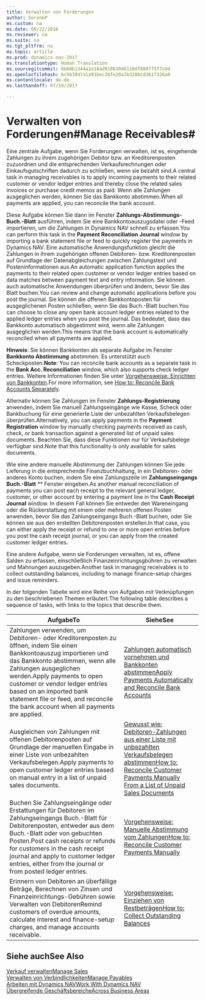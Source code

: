 ```yaml
---
title: Verwalten von Forderungen
author: SorenGP
ms.custom: na
ms.date: 09/22/2016
ms.reviewer: na
ms.suite: na
ms.tgt_pltfrm: na
ms.topic: article
ms.prod: dynamics-nav-2017
ms.translationtype: Human Translation
ms.sourcegitcommit: 6b60b1344a1e18ad91863046110df880f75f7c04
ms.openlocfilehash: 6c943897a1a91bec26fe20a7b320bcd3617326a0
ms.contentlocale: de-de
ms.lasthandoff: 07/19/2017

---
```


# <a name="manage-receivables"></a><span data-ttu-id="fe583-102">Verwalten von Forderungen#</span><span class="sxs-lookup"><span data-stu-id="fe583-102">Manage Receivables#</span></span>
<span data-ttu-id="fe583-103">Eine zentrale Aufgabe, wenn Sie Forderungen verwalten, ist es, eingehende Zahlungen zu ihrem zugehörigen Debitor bzw. an Kreditorenposten zuzuordnen und die entsprechenden Verkaufsrechnungen oder Einkaufsgutschriften dadurch zu schließen, wenn sie bezahlt sind.</span><span class="sxs-lookup"><span data-stu-id="fe583-103">A central task in managing receivables is to apply incoming payments to their related customer or vendor ledger entries and thereby close the related sales invoices or purchase credit memos as paid.</span></span> <span data-ttu-id="fe583-104">Wenn alle Zahlungen ausgeglichen werden, können Sie das Bankkonto abstimmen.</span><span class="sxs-lookup"><span data-stu-id="fe583-104">When all payments are applied, you can reconcile the bank account.</span></span>  

<span data-ttu-id="fe583-105">Diese Aufgabe können Sie dann im Fenster **Zahlungs-Abstimmungs-Buch.-Blatt** ausführen, indem Sie eine Bankkontoauszugsdatei oder -Feed importieren, um die Zahlungen in Dynamics NAV schnell zu erfassen.</span><span class="sxs-lookup"><span data-stu-id="fe583-105">You can perform this task in the **Payment Reconciliation Journal** window by importing a bank statement file or feed to quickly register the payments in Dynamics NAV.</span></span> <span data-ttu-id="fe583-106">Eine automatische Anwendungsfunktion gleicht die Zahlungen in ihrem zugehörigen offenen Debitoren- bzw. Kreditorenposten auf Grundlage der Datenabgleichungen zwischen Zahlungstext und Posteninformationen aus.</span><span class="sxs-lookup"><span data-stu-id="fe583-106">An automatic application function applies the payments to their related open customer or vendor ledger entries based on data matches between payment text and entry information.</span></span> <span data-ttu-id="fe583-107">Sie können auch automatische Anwendungen überprüfen und ändern, bevor Sie das Blatt buchen.</span><span class="sxs-lookup"><span data-stu-id="fe583-107">You can review and change automatic applications before you post the journal.</span></span> <span data-ttu-id="fe583-108">Sie können die offenen Bankkontoposten für ausgeglichenen Posten schließen, wenn Sie das Buch.-Blatt buchen.</span><span class="sxs-lookup"><span data-stu-id="fe583-108">You can choose to close any open bank account ledger entries related to the applied ledger entries when you post the journal.</span></span> <span data-ttu-id="fe583-109">Das bedeutet, dass das Bankkonto automatisch abgestimmt wird, wenn alle Zahlungen ausgeglichen werden.</span><span class="sxs-lookup"><span data-stu-id="fe583-109">This means that the bank account is automatically reconciled when all payments are applied.</span></span>

<span data-ttu-id="fe583-110">**Hinweis**: Sie können Bankkonten als separate Aufgabe im Fenster **Bankkonto Abstimmung** abstimmen. Es unterstützt auch Scheckposten.</span><span class="sxs-lookup"><span data-stu-id="fe583-110">**Note**: You can reconcile bank accounts as a separate task in the **Bank Acc. Reconciliation** window, which also supports check ledger entries.</span></span> <span data-ttu-id="fe583-111">Weitere Informationen finden Sie unter [Vorgehensweise: Einrichten von Bankkonten](bank-how-reconcile-bank-accounts-separately.md).</span><span class="sxs-lookup"><span data-stu-id="fe583-111">For more information, see [How to: Reconcile Bank Accounts Separately](bank-how-reconcile-bank-accounts-separately.md).</span></span>

<span data-ttu-id="fe583-112">Alternativ können Sie Zahlungen im Fenster **Zahlungs-Registrierung** anwenden, indem Sie manuell Zahlungseingänge wie Kasse, Scheck oder Bankbuchung für eine generierte Liste der unbezahlten Verkaufsbelegen überprüfen.</span><span class="sxs-lookup"><span data-stu-id="fe583-112">Alternatively, you can apply payments in the **Payment Registration** window by manually checking payments received as cash, check, or bank transaction against a generated list of unpaid sales documents.</span></span> <span data-ttu-id="fe583-113">Beachten Sie, dass diese Funktionen nur für Verkaufsbelege verfügbar sind.</span><span class="sxs-lookup"><span data-stu-id="fe583-113">Note that this functionality is only available for sales documents.</span></span>

<span data-ttu-id="fe583-114">Wie eine andere manuelle Abstimmung der Zahlungen können Sie jede Lieferung in die entsprechende Finanzbuchhaltung, in ein Debitoren- oder anderes Konto buchen, indem Sie eine Zahlungszeile im **Zahlungseingangs Buch.-Blatt** ** Fenster eingeben.</span><span class="sxs-lookup"><span data-stu-id="fe583-114">As another manual reconciliation of payments you can post each receipt to the relevant general ledger, customer, or other account by entering a payment line in the **Cash Receipt Journal** window.</span></span> <span data-ttu-id="fe583-115">In diesem Fall können Sie entweder den Wareneingang oder die Rückerstattung mit einem oder mehreren offenen Posten anwenden, bevor Sie das Zahlungseingangs Buch.-Blatt buchen, oder Sie können sie aus den erstellten Debitorenposten erstellen.</span><span class="sxs-lookup"><span data-stu-id="fe583-115">In that case, you can either apply the receipt or refund to one or more open entries before you post the cash receipt journal, or you can apply from the created customer ledger entries.</span></span>

<span data-ttu-id="fe583-116">Eine andere Aufgabe, wenn sie Forderungen verwalten, ist es, offene Salden zu erfassen, einschließlich Finanzeinrichtungsgbühren zu verwalten und Mahnungen auszugeben.</span><span class="sxs-lookup"><span data-stu-id="fe583-116">Another task in managing receivables is to collect outstanding balances, including to manage finance-setup charges and issue reminders.</span></span>

<span data-ttu-id="fe583-117">In der folgenden Tabelle wird eine Reihe von Aufgaben mit Verknüpfungen zu den beschriebenen Themen erläutert.</span><span class="sxs-lookup"><span data-stu-id="fe583-117">The following table describes a sequence of tasks, with links to the topics that describe them.</span></span>

|<span data-ttu-id="fe583-118">Aufgabe</span><span class="sxs-lookup"><span data-stu-id="fe583-118">To</span></span> |<span data-ttu-id="fe583-119">Siehe</span><span class="sxs-lookup"><span data-stu-id="fe583-119">See</span></span> |
|---|----|
|<span data-ttu-id="fe583-120">Zahlungen verwenden, um Debitoren- oder Kreditorenposten zu öffnen, indem Sie einen Bankkontoauszug importieren und das Bankkonto abstimmen, wenn alle Zahlungen ausgeglichen werden.</span><span class="sxs-lookup"><span data-stu-id="fe583-120">Apply payments to open customer or vendor ledger entries based on an imported bank statement file or feed, and reconcile the bank account when all payments are applied.</span></span>|[<span data-ttu-id="fe583-121">Zahlungen automatisch vornehmen und Bankkonten abstimmen</span><span class="sxs-lookup"><span data-stu-id="fe583-121">Apply Payments Automatically and Reconcile Bank Accounts</span></span>](receivables-apply-payments-auto-reconcile-bank-accounts.md)|
|<span data-ttu-id="fe583-122">Ausgleichen von Zahlungen mit offenen Debitorenposten auf Grundlage der manuellen Eingabe in einer Liste von unbezahlten Verkaufsbelegen.</span><span class="sxs-lookup"><span data-stu-id="fe583-122">Apply payments to open customer ledger entries based on manual entry in a list of unpaid sales documents.</span></span> | [<span data-ttu-id="fe583-123">Gewusst wie: Debitoren-Zahlungen aus einer Liste mit unbezahlten Verkaufsbelegen abstimmen</span><span class="sxs-lookup"><span data-stu-id="fe583-123">How to: Reconcile Customer Payments Manually From a List of Unpaid Sales Documents</span></span>](receivables-how-reconcile-customer-payments-list-unpaid-sales-documents.md)|
|<span data-ttu-id="fe583-124">Buchen Sie Zahlungseingänge oder Erstattungen für Debitoren im Zahlungseingangs Buch.-Blatt für Debitorenposten, entweder aus dem Buch.-Blatt oder von gebuchten Posten.</span><span class="sxs-lookup"><span data-stu-id="fe583-124">Post cash receipts or refunds for customers in the cash receipt journal and apply to customer ledger entries, either from the journal or from posted ledger entries.</span></span> | [<span data-ttu-id="fe583-125">Vorgehensweise: Manuelle Abstimmung vom Zahlungen</span><span class="sxs-lookup"><span data-stu-id="fe583-125">How to: Reconcile Customer Payments Manually</span></span>](receivables-how-apply-sales-transactions-manually.md) |
|<span data-ttu-id="fe583-126">Erinnern von Debitoren an überfällige Beträge, Berechnen von Zinsen und Finanzeinrichtungs-Gebühren sowie Verwalten von Debitoren</span><span class="sxs-lookup"><span data-stu-id="fe583-126">Remind customers of overdue amounts, calculate interest and finance-setup charges, and manage accounts receivable.</span></span> | [<span data-ttu-id="fe583-127">Vorgehensweise: Einziehen von Restbeträgen</span><span class="sxs-lookup"><span data-stu-id="fe583-127">How to: Collect Outstanding Balances</span></span>](receivables-collect-outstanding-balances.md) |

## <a name="see-also"></a><span data-ttu-id="fe583-128">Siehe auch</span><span class="sxs-lookup"><span data-stu-id="fe583-128">See Also</span></span>
[<span data-ttu-id="fe583-129">Verkauf verwalten</span><span class="sxs-lookup"><span data-stu-id="fe583-129">Manage Sales</span></span>](sales-manage-sales.md)  
[<span data-ttu-id="fe583-130">Verwalten von Verbindlichkeiten</span><span class="sxs-lookup"><span data-stu-id="fe583-130">Manage Payables</span></span>](payables-manage-payables.md)  
[<span data-ttu-id="fe583-131">Arbeiten mit Dynamics NAV</span><span class="sxs-lookup"><span data-stu-id="fe583-131">Work With Dynamics NAV</span></span>](ui-work-product.md)  
[<span data-ttu-id="fe583-132">Übergreifende Geschäftsbereiche</span><span class="sxs-lookup"><span data-stu-id="fe583-132">Across Business Areas</span></span>](ui-across-business-areas.md)

